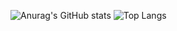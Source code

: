 ![Anurag's GitHub stats](https://github-readme-stats.vercel.app/api?username=Tessa-Grace&show_icons=true&theme=radical)
![Top Langs](https://github-readme-stats.vercel.app/api/top-langs/?username=Tessa-Grace&layout=donut&theme=radical)
